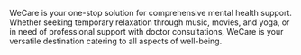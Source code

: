 WeCare is your one-stop solution for comprehensive mental health support.
Whether seeking temporary relaxation through music, movies, and yoga, or in need of professional support with doctor consultations, WeCare is your versatile destination catering to all aspects of well-being.


